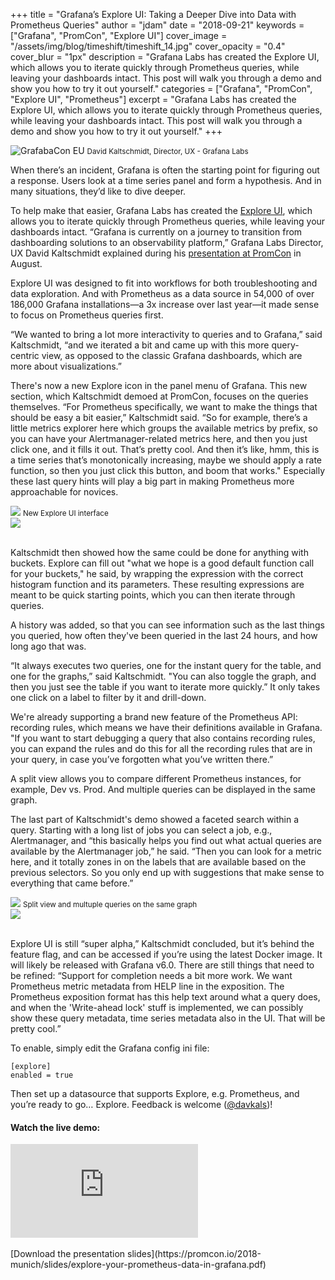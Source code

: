 +++
title = "Grafana’s Explore UI: Taking a Deeper Dive into Data with Prometheus Queries"
author = "jdam"
date = "2018-09-21"
keywords = ["Grafana", "PromCon", "Explore UI"]
cover_image = "/assets/img/blog/timeshift/timeshift_14.jpg"
cover_opacity = "0.4"
cover_blur = "1px"
description = "Grafana Labs has created the Explore UI, which allows you to iterate quickly through Prometheus queries, while leaving your dashboards intact. This post will walk you through a demo and show you how to try it out yourself."
categories = ["Grafana", "PromCon", "Explore UI", "Prometheus"]
excerpt = "Grafana Labs has created the Explore UI, which allows you to iterate quickly through Prometheus queries, while leaving your dashboards intact. This post will walk you through a demo and show you how to try it out yourself."
+++

![GrafabaCon EU](/assets/img/blog/david_explore_promcon.jpg)
<small>David Kaltschmidt, Director, UX - Grafana Labs</small>

When there’s an incident, Grafana is often the starting point for figuring out a response. Users look at a time series panel and form a hypothesis. And in many situations, they’d like to dive deeper.

To help make that easier, Grafana Labs has created the [Explore UI](https://github.com/grafana/grafana/projects/8), which allows you to iterate quickly through Prometheus queries, while leaving your dashboards intact. “Grafana is currently on a journey to transition from dashboarding solutions to an observability platform,” Grafana Labs Director, UX David Kaltschmidt explained during his [presentation at PromCon](https://www.youtube.com/watch?v=YDkCgQ802aY&feature=youtu.be&t=1798) in August.

Explore UI was designed to fit into workflows for both troubleshooting and data exploration. And with Prometheus as a data source in 54,000 of over 186,000 Grafana installations—a 3x increase over last year—it made sense to focus on Prometheus queries first.

“We wanted to bring a lot more interactivity to queries and to Grafana,” said Kaltschmidt, “and we iterated a bit and came up with this more query-centric view, as opposed to the classic Grafana dashboards, which are more about visualizations.”

There's now a new Explore icon in the panel menu of Grafana. This new section, which Kaltschmidt demoed at PromCon, focuses on the queries themselves. “For Prometheus specifically, we want to make the things that should be easy a bit easier,” Kaltschmidt said. “So for example, there’s a little metrics explorer here which groups the available metrics by prefix, so you can have your Alertmanager-related metrics here, and then you just click one, and it fills it out. That’s pretty cool. And then it’s like, hmm, this is a time series that’s monotonically increasing, maybe we should apply a rate function, so then you just click this button, and boom that works." Especially these last query hints will play a big part in making Prometheus more approachable for novices.

<div class="row row--no-gutters">
	<div class="col col--md-6">
		<img src="/assets/img/blog/explore_ui-2.jpg" />
		<small>New Explore UI interface</small>
	</div>
	<div class="col col--md-6">
		<img src="/assets/img/blog/explore_ui-1.jpg" />
	</div>
</div>
<br />

Kaltschmidt then showed how the same could be done for anything with buckets. Explore can fill out "what we hope is a good default function call for your buckets," he said, by wrapping the expression with the correct histogram function and its parameters. These resulting expressions are meant to be quick starting points, which you can then iterate through queries. 

A history was added, so that you can see information such as the last things you queried, how often they've been queried in the last 24 hours, and how long ago that was. 

“It always executes two queries, one for the instant query for the table, and one for the graphs,” said Kaltschmidt. "You can also toggle the graph, and then you just see the table if you want to iterate more quickly.” It only takes one click on a label to filter by it and drill-down.

We're already supporting a brand new feature of the Prometheus API: recording rules, which means we have their definitions available in Grafana. "If you want to start debugging a query that also contains recording rules, you can expand the rules and do this for all the recording rules that are in your query, in case you’ve forgotten what you’ve written there.”

A split view allows you to compare different Prometheus instances, for example, Dev vs. Prod. And multiple queries can be displayed in the same graph. 

The last part of Kaltschmidt's demo showed a faceted search within a query. Starting with a long list of jobs you can select a job, e.g., Alertmanager, and “this basically helps you find out what actual queries are available by the Alertmanager job,” he said. “Then you can look for a metric here, and it totally zones in on the labels that are available based on the previous selectors. So you only end up with suggestions that make sense to everything that came before.”

<div class="row row--no-gutters">
	<div class="col col--md-6">
		<img src="/assets/img/blog/explore_ui-3.jpg" />
		<small>Split view and multuple queries on the same graph</small>
	</div>
	<div class="col col--md-6">
		<img src="/assets/img/blog/explore_ui-4.jpg" />
	</div>
</div>
<br />

Explore UI is still “super alpha,” Kaltschmidt concluded, but it’s behind the feature flag, and can be accessed if you’re using the latest Docker image. It will likely be released with Grafana v6.0. There are still things that need to be refined: “Support for completion needs a bit more work. We want Prometheus metric metadata from HELP line in the exposition. The Prometheus exposition format has this help text around what a query does, and when the 'Write-ahead lock' stuff is implemented, we can possibly show these query metadata, time series metadata also in the UI. That will be pretty cool.” 

To enable, simply edit the Grafana config ini file:
```
[explore]
enabled = true
```

Then set up a datasource that supports Explore, e.g. Prometheus, and you’re ready to go… Explore. Feedback is welcome ([@davkals](https://twitter.com/davkals))!

#### Watch the live demo:

<div class="video-wrapper">
	<iframe src="https://www.youtube.com/embed/YDkCgQ802aY?start=1798" frameborder="0" allow="autoplay; encrypted-media" allowfullscreen></iframe>
</div>
<br />
[Download the presentation slides](https://promcon.io/2018-munich/slides/explore-your-prometheus-data-in-grafana.pdf)
